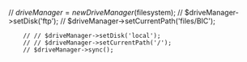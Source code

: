 // $driveManager = new DriveManager($filesystem);
        // $driveManager->setDisk('ftp');
        // $driveManager->setCurrentPath('files/BIC');

        // // $driveManager->setDisk('local');
        // // $driveManager->setCurrentPath('/');
        // $driveManager->sync();